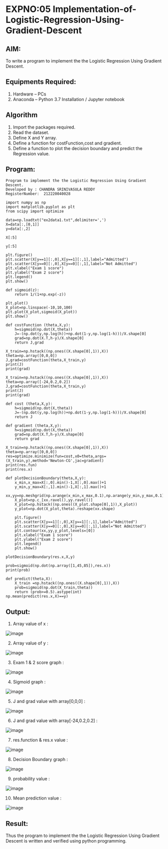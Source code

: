 # EXPNO:05 Implementation-of-Logistic-Regression-Using-Gradient-Descent

## AIM:
To write a program to implement the the Logistic Regression Using Gradient Descent.

## Equipments Required:
1. Hardware – PCs
2. Anaconda – Python 3.7 Installation / Jupyter notebook

## Algorithm
1. Import the packages required.
2. Read the dataset.
3. Define X and Y array.
4. Define a function for costFunction,cost and gradient.
5. Define a function to plot the decision boundary and predict the Regression value.


## Program:
```
Program to implement the the Logistic Regression Using Gradient Descent.
Developed by : CHANDRA SRINIVASULA REDDY 
RegisterNumber:  212220040028
```
```
import numpy as np
import matplotlib.pyplot as plt
from scipy import optimize

data=np.loadtxt("ex2data1.txt",delimiter=',')
X=data[:,[0,1]]
y=data[:,2]

X[:5]

y[:5]

plt.figure()
plt.scatter(X[y==1][:,0],X[y==1][:,1],label="Admitted")
plt.scatter(X[y==0][:,0],X[y==0][:,1],label="Not Admitted")
plt.xlabel("Exam 1 score")
plt.ylabel("Exam 2 score")
plt.legend()
plt.show()

def sigmoid(z):
    return 1/(1+np.exp(-z))

plt.plot()
X_plot=np.linspace(-10,10,100)
plt.plot(X_plot,sigmoid(X_plot))
plt.show()

def costFunction (theta,X,y):
    h=sigmoid(np.dot(X,theta))
    J=-(np.dot(y,np.log(h))+np.dot(1-y,np.log(1-h)))/X.shape[0]
    grad=np.dot(X.T,h-y)/X.shape[0]
    return J,grad

X_train=np.hstack((np.ones((X.shape[0],1)),X))
theta=np.array([0,0,0])
J,grad=costFunction(theta,X_train,y)
print(J)
print(grad)

X_train=np.hstack((np.ones((X.shape[0],1)),X))
theta=np.array([-24,0.2,0.2])
J,grad=costFunction(theta,X_train,y)
print(J)
print(grad)

def cost (theta,X,y):
    h=sigmoid(np.dot(X,theta))
    J=-(np.dot(y,np.log(h))+np.dot(1-y,np.log(1-h)))/X.shape[0]
    return J

def gradient (theta,X,y):
    h=sigmoid(np.dot(X,theta))
    grad=np.dot(X.T,h-y)/X.shape[0]
    return grad

X_train=np.hstack((np.ones((X.shape[0],1)),X))
theta=np.array([0,0,0])
res=optimize.minimize(fun=cost,x0=theta,args=(X_train,y),method='Newton-CG',jac=gradient)
print(res.fun)
print(res.x)

def plotDecisionBoundary(theta,X,y):
    x_min,x_max=X[:,0].min()-1,X[:,0].max()+1
    y_min,y_max=X[:,1].min()-1,X[:,1].max()+1
    xx,yy=np.meshgrid(np.arange(x_min,x_max,0.1),np.arange(y_min,y_max,0.1))
    X_plot=np.c_[xx.ravel(),yy.ravel()]
    X_plot=np.hstack((np.ones((X_plot.shape[0],1)),X_plot))
    y_plot=np.dot(X_plot,theta).reshape(xx.shape)
    
    plt.figure()
    plt.scatter(X[y==1][:,0],X[y==1][:,1],label="Admitted")
    plt.scatter(X[y==0][:,0],X[y==0][:,1],label="Not Admitted")
    plt.contour(xx,yy,y_plot,levels=[0])
    plt.xlabel("Exam 1 score")
    plt.ylabel("Exam 2 score")
    plt.legend()
    plt.show()

plotDecisionBoundary(res.x,X,y)

prob=sigmoid(np.dot(np.array([1,45,85]),res.x))
print(prob)

def predict(theta,X):
    X_train =np.hstack((np.ones((X.shape[0],1)),X))
    prob=sigmoid(np.dot(X_train,theta))
    return (prob>=0.5).astype(int)
np.mean(predict(res.x,X)==y)
```

## Output:
1. Array value of x :

![image](https://user-images.githubusercontent.com/94175324/233020905-9823d741-33eb-49a7-9e77-dd4c418e8260.png)

2. Array value of y :

![image](https://user-images.githubusercontent.com/94175324/233021040-67f18e12-b0af-49fe-8c42-3510916ca5ad.png)

3. Exam 1 & 2 score graph :

![image](https://user-images.githubusercontent.com/94175324/233021299-a3b83c8e-7c29-4a13-aeb9-18f48fefd4e0.png)

4. Sigmoid graph :

![image](https://user-images.githubusercontent.com/94175324/233021506-eb8c1514-dbf0-4dc8-9717-a7fddacaf0d5.png)

5. J and grad value with array[0,0,0] :

![image](https://user-images.githubusercontent.com/94175324/233021938-9d0f74a2-21e8-440f-9afb-8e9de06d7368.png)

6. J and grad value with array[-24,0.2,0.2] :

![image](https://user-images.githubusercontent.com/94175324/233022154-daebb92c-a35b-4fc0-8c86-a6d1207b49aa.png)

7. res.function & res.x value :

![image](https://user-images.githubusercontent.com/94175324/233022342-5928b2d6-c825-47be-8462-a327763bb0c1.png)

8. Decision Boundary graph :

![image](https://user-images.githubusercontent.com/94175324/233022576-03651ec4-e2d8-4202-a15c-aa3dc9bc8561.png)

9. probability value :

![image](https://user-images.githubusercontent.com/94175324/233022876-e8c67fec-70f8-49b7-aa45-f5e966463182.png)

10. Mean prediction value :

![image](https://user-images.githubusercontent.com/94175324/233023043-622cba49-9f9b-43f3-9ffe-b11b12702791.png)



## Result:
Thus the program to implement the the Logistic Regression Using Gradient Descent is written and verified using python programming.
